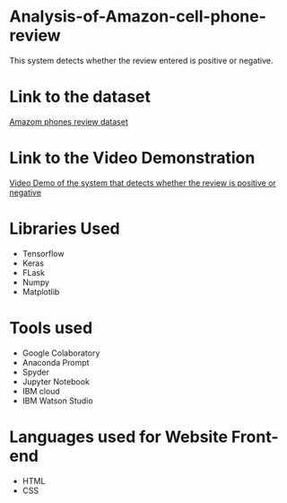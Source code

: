 # Analysis-of-Amazon-cell-phone-review
This system detects whether the review entered is positive or negative.

# Link to the dataset
[Amazom phones review dataset](https://drive.google.com/drive/folders/1QKkSs6AmZDV-cw0BTR1IlYDIyqm_r9c8?usp=sharing)

# Link to the Video Demonstration
[Video Demo of the system that detects whether the review is positive or negative](https://drive.google.com/file/d/1YI-DJlSZzhYO1KMug0cNtKYINFa5UBwc/view?usp=sharing)

# Libraries Used
* Tensorflow
* Keras
* FLask
* Numpy
* Matplotlib

# Tools used
* Google Colaboratory
* Anaconda Prompt
* Spyder
* Jupyter Notebook
* IBM cloud
* IBM Watson Studio

# Languages used for Website Front-end
* HTML
* CSS




